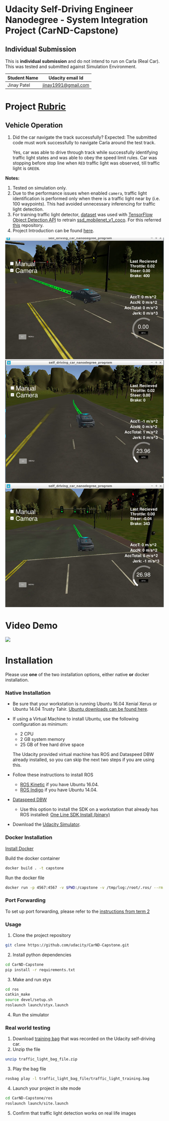 # Udacity Self-Driving Engineer Nanodegree - System Integration Project (CarND-Capstone)

## Individual Submission

This is **individual submission** and do not intend to run on Carla (Real Car). This was tested and submitted against Simulation Environment.

| Student Name | Udacity email Id    |
| ------------ | ------------------- |
| Jinay Patel  | jinay1991@gmail.com |

# Project [Rubric](https://review.udacity.com/#!/rubrics/1140/view)

## Vehicle Operation

1. Did the car navigate the track successfully? Expected: The submitted code must work successfully to navigate Carla around the test track.

    Yes, car was able to drive through track while successfully identifying traffic light states and was able to obey the speed limit rules. Car was stopping before stop line when `RED` traffic light was observed, till traffic light is `GREEN`.

**Notes:**

1. Tested on simulation only.
2. Due to the performance issues when enabled `camera`, traffic light identification is performed only when there is a traffic light near by (i.e. 100 waypoints). This had avoided unnecessary inferencing for traffic light detection.
3. For training traffic light detector, [dataset](https://drive.google.com/file/d/0B-Eiyn-CUQtxdUZWMkFfQzdObUE/view?usp=sharing) was used with [TensorFlow Object Detection API](https://github.com/tensorflow/models/blob/master/research/object_detection/g3doc/running_locally.md) to retrain [ssd_mobilenet_v1_coco](http://download.tensorflow.org/models/object_detection/ssd_mobilenet_v1_coco_2018_01_28.tar.gz). For this referred [this](https://github.com/coldKnight/TrafficLight_Detection-TensorFlowAPI) repository.
4. Project Introduction can be found [here](https://classroom.udacity.com/nanodegrees/nd013/parts/6047fe34-d93c-4f50-8336-b70ef10cb4b2/modules/e1a23b06-329a-4684-a717-ad476f0d8dff/lessons/462c933d-9f24-42d3-8bdc-a08a5fc866e4/concepts/5ab4b122-83e6-436d-850f-9f4d26627fd9).

![image1](examples/red_light_stop.png)
![image2](examples/highway_run.png)
![image3](examples/green_light_go.png)

# Video Demo

[![](https://img.youtube.com/vi/_60tPSV5N5I/0.jpg)](https://www.youtube.com/watch?v=_60tPSV5N5I)

# Installation

Please use **one** of the two installation options, either native **or** docker installation.

### Native Installation

* Be sure that your workstation is running Ubuntu 16.04 Xenial Xerus or Ubuntu 14.04 Trusty Tahir. [Ubuntu downloads can be found here](https://www.ubuntu.com/download/desktop).
* If using a Virtual Machine to install Ubuntu, use the following configuration as minimum:
  * 2 CPU
  * 2 GB system memory
  * 25 GB of free hard drive space

  The Udacity provided virtual machine has ROS and Dataspeed DBW already installed, so you can skip the next two steps if you are using this.

* Follow these instructions to install ROS
  * [ROS Kinetic](http://wiki.ros.org/kinetic/Installation/Ubuntu) if you have Ubuntu 16.04.
  * [ROS Indigo](http://wiki.ros.org/indigo/Installation/Ubuntu) if you have Ubuntu 14.04.
* [Dataspeed DBW](https://bitbucket.org/DataspeedInc/dbw_mkz_ros)
  * Use this option to install the SDK on a workstation that already has ROS installed: [One Line SDK Install (binary)](https://bitbucket.org/DataspeedInc/dbw_mkz_ros/src/81e63fcc335d7b64139d7482017d6a97b405e250/ROS_SETUP.md?fileviewer=file-view-default)
* Download the [Udacity Simulator](https://github.com/udacity/CarND-Capstone/releases).

### Docker Installation
[Install Docker](https://docs.docker.com/engine/installation/)

Build the docker container
```bash
docker build . -t capstone
```

Run the docker file
```bash
docker run -p 4567:4567 -v $PWD:/capstone -v /tmp/log:/root/.ros/ --rm -it capstone
```

### Port Forwarding
To set up port forwarding, please refer to the [instructions from term 2](https://classroom.udacity.com/nanodegrees/nd013/parts/40f38239-66b6-46ec-ae68-03afd8a601c8/modules/0949fca6-b379-42af-a919-ee50aa304e6a/lessons/f758c44c-5e40-4e01-93b5-1a82aa4e044f/concepts/16cf4a78-4fc7-49e1-8621-3450ca938b77)

### Usage

1. Clone the project repository
```bash
git clone https://github.com/udacity/CarND-Capstone.git
```

2. Install python dependencies
```bash
cd CarND-Capstone
pip install -r requirements.txt
```
3. Make and run styx
```bash
cd ros
catkin_make
source devel/setup.sh
roslaunch launch/styx.launch
```
4. Run the simulator

### Real world testing
1. Download [training bag](https://s3-us-west-1.amazonaws.com/udacity-selfdrivingcar/traffic_light_bag_file.zip) that was recorded on the Udacity self-driving car.
2. Unzip the file
```bash
unzip traffic_light_bag_file.zip
```
3. Play the bag file
```bash
rosbag play -l traffic_light_bag_file/traffic_light_training.bag
```
4. Launch your project in site mode
```bash
cd CarND-Capstone/ros
roslaunch launch/site.launch
```
5. Confirm that traffic light detection works on real life images
